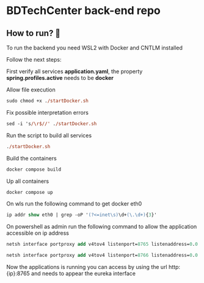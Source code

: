 # **BDTechCenter back-end repo**

## How to run? 🐳
To run the backend you need WSL2 with Docker and CNTLM installed

Follow the next steps: 

First verify all services **application.yaml**, the property **spring.profiles.active** needs to be **docker**

Allow file execution

```ps
sudo chmod +x ./startDocker.sh
```


Fix possible interpretation errors
```ps
sed -i 's/\r$//' ./startDocker.sh
```


Run the script to build all services
```ps
./startDocker.sh
```


Build the containers
```ps
docker compose build
```


Up all containers
```ps
docker compose up
```


On wls run the following command to get docker eth0
```ps
ip addr show eth0 | grep -oP '(?<=inet\s)\d+(\.\d+){3}'
```


On powershell as admin run the following command to allow the application accessible on ip address
```ps
netsh interface portproxy add v4tov4 listenport=8765 listenaddress=0.0.0.0 connectport=8765 connectaddress=<dockerEth0>
```

```ps
netsh interface portproxy add v4tov4 listenport=8766 listenaddress=0.0.0.0 connectport=8766 connectaddress=<dockerEth0>
```

Now the applications is running you can access by using the url http:{ip}:8765 and needs to appear the eureka interface
